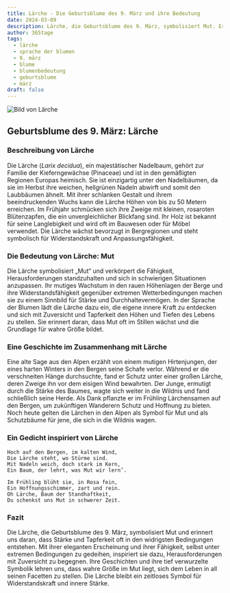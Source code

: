 ```yaml
---
title: Lärche - Die Geburtsblume des 9. März und ihre Bedeutung
date: 2024-03-09
description: Lärche, die Geburtsblume des 9. März, symbolisiert Mut. Erfahre mehr über ihre Geschichte, Bedeutung und Symbolik in der Sprache der Blumen.
author: 365tage
tags:
  - lärche
  - sprache der blumen
  - 9. märz
  - blume
  - blumenbedeutung
  - geburtsblume
  - märz
draft: false
---
```


![Bild von Lärche](https://cdn.pixabay.com/photo/2012/09/09/10/09/larch-56567_1280.jpg#center)


## Geburtsblume des 9. März: Lärche

### Beschreibung von Lärche

Die Lärche (_Larix decidua_), ein majestätischer Nadelbaum, gehört zur Familie der Kieferngewächse (Pinaceae) und ist in den gemäßigten Regionen Europas heimisch. Sie ist einzigartig unter den Nadelbäumen, da sie im Herbst ihre weichen, hellgrünen Nadeln abwirft und somit den Laubbäumen ähnelt. Mit ihrer schlanken Gestalt und ihrem beeindruckenden Wuchs kann die Lärche Höhen von bis zu 50 Metern erreichen. Im Frühjahr schmücken sich ihre Zweige mit kleinen, rosaroten Blütenzapfen, die ein unvergleichlicher Blickfang sind. Ihr Holz ist bekannt für seine Langlebigkeit und wird oft im Bauwesen oder für Möbel verwendet. Die Lärche wächst bevorzugt in Bergregionen und steht symbolisch für Widerstandskraft und Anpassungsfähigkeit.

### Die Bedeutung von Lärche: Mut

Die Lärche symbolisiert „Mut“ und verkörpert die Fähigkeit, Herausforderungen standzuhalten und sich in schwierigen Situationen anzupassen. Ihr mutiges Wachstum in den rauen Höhenlagen der Berge und ihre Widerstandsfähigkeit gegenüber extremen Wetterbedingungen machen sie zu einem Sinnbild für Stärke und Durchhaltevermögen. In der Sprache der Blumen lädt die Lärche dazu ein, die eigene innere Kraft zu entdecken und sich mit Zuversicht und Tapferkeit den Höhen und Tiefen des Lebens zu stellen. Sie erinnert daran, dass Mut oft im Stillen wächst und die Grundlage für wahre Größe bildet.

### Eine Geschichte im Zusammenhang mit Lärche

Eine alte Sage aus den Alpen erzählt von einem mutigen Hirtenjungen, der eines harten Winters in den Bergen seine Schafe verlor. Während er die verschneiten Hänge durchsuchte, fand er Schutz unter einer großen Lärche, deren Zweige ihn vor dem eisigen Wind bewahrten. Der Junge, ermutigt durch die Stärke des Baumes, wagte sich weiter in die Wildnis und fand schließlich seine Herde. Als Dank pflanzte er im Frühling Lärchensamen auf den Bergen, um zukünftigen Wanderern Schutz und Hoffnung zu bieten. Noch heute gelten die Lärchen in den Alpen als Symbol für Mut und als Schutzbäume für jene, die sich in die Wildnis wagen.

### Ein Gedicht inspiriert von Lärche

```
Hoch auf den Bergen, im kalten Wind,  
Die Lärche steht, wo Stürme sind.  
Mit Nadeln weich, doch stark im Kern,  
Ein Baum, der lehrt, was Mut wir lern’.  

Im Frühling blüht sie, in Rosa fein,  
Ein Hoffnungsschimmer, zart und rein.  
Oh Lärche, Baum der Standhaftkeit,  
Du schenkst uns Mut in schwerer Zeit.  
```

### Fazit

Die Lärche, die Geburtsblume des 9. März, symbolisiert Mut und erinnert uns daran, dass Stärke und Tapferkeit oft in den widrigsten Bedingungen entstehen. Mit ihrer eleganten Erscheinung und ihrer Fähigkeit, selbst unter extremen Bedingungen zu gedeihen, inspiriert sie dazu, Herausforderungen mit Zuversicht zu begegnen. Ihre Geschichten und ihre tief verwurzelte Symbolik lehren uns, dass wahre Größe im Mut liegt, sich dem Leben in all seinen Facetten zu stellen. Die Lärche bleibt ein zeitloses Symbol für Widerstandskraft und innere Stärke.